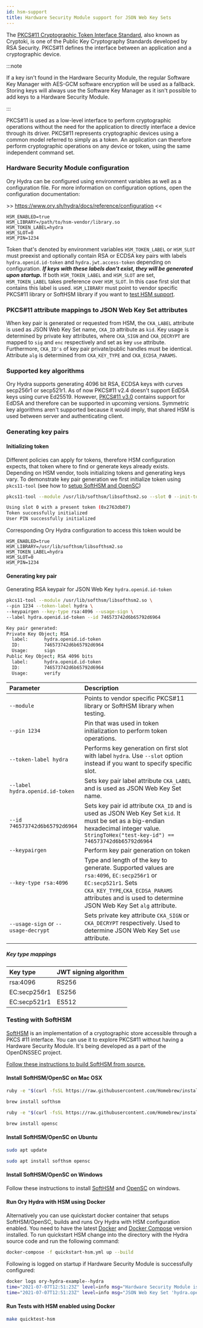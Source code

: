 ```yaml
---
id: hsm-support
title: Hardware Security Module support for JSON Web Key Sets
---
```


The
[PKCS#11 Cryptographic Token Interface Standard](http://docs.oasis-open.org/pkcs11/pkcs11-base/v2.40/os/pkcs11-base-v2.40-os.html),
also known as Cryptoki, is one of the Public Key Cryptography Standards
developed by RSA Security. PKCS#11 defines the interface between an application
and a cryptographic device.

:::note

If a key isn't found in the Hardware Security Module, the regular Software Key
Manager with AES-GCM software encryption will be used as a fallback. Storing
keys will always use the Software Key Manager as it isn't possible to add keys
to a Hardware Security Module.

:::

PKCS#11 is used as a low-level interface to perform cryptographic operations
without the need for the application to directly interface a device through its
driver. PKCS#11 represents cryptographic devices using a common model referred
to simply as a token. An application can therefore perform cryptographic
operations on any device or token, using the same independent command set.

<a name="hsm-configuration"></a>

### Hardware Security Module configuration

Ory Hydra can be configured using environment variables as well as a
configuration file. For more information on configuration options, open the
configuration documentation:

&gt;&gt; https://www.ory.sh/hydra/docs/reference/configuration &lt;&lt;

```
HSM_ENABLED=true
HSM_LIBRARY=/path/to/hsm-vendor/library.so
HSM_TOKEN_LABEL=hydra
HSM_SLOT=0
HSM_PIN=1234
```

Token that's denoted by environment variables `HSM_TOKEN_LABEL` or `HSM_SLOT`
must preexist and optionally contain RSA or ECDSA key pairs with labels
`hydra.openid.id-token` and `hydra.jwt.access-token` depending on configuration.
**_If keys with these labels don't exist, they will be generated upon
startup._** If both `HSM_TOKEN_LABEL` and `HSM_SLOT` are set, `HSM_TOKEN_LABEL`
takes preference over `HSM_SLOT`. In this case first slot that contains this
label is used. `HSM_LIBRARY` must point to vendor specific PKCS#11 library or
SoftHSM library if you want to [test HSM support](#testing-with-softhsm).

<a name="pkcs11-attribute-mappings"></a>

### PKCS#11 attribute mappings to JSON Web Key Set attributes

When key pair is generated or requested from HSM, the `CKA_LABEL` attribute is
used as JSON Web Key Set name, `CKA_ID` attribute as `kid`. Key usage is
determined by private key attributes, where `CKA_SIGN` and `CKA_DECRYPT` are
mapped to `sig` and `enc` respectively and set as key `use` attribute.
Furthermore, `CKA_ID's` of key pair private/public handles must be identical.
Attribute `alg` is determined from `CKA_KEY_TYPE` and `CKA_ECDSA_PARAMS`.

<a name="supported-key-algorithms"></a>

### Supported key algorithms

Ory Hydra supports generating 4096 bit RSA, ECDSA keys with curves secp256r1 or
secp521r1. As of now PKCS#11 v2.4 doesn't support EdDSA keys using curve
Ed25519. However,
[PKCS#11 v3.0](https://docs.oasis-open.org/pkcs11/pkcs11-curr/v3.0/pkcs11-curr-v3.0.html)
contains support for EdDSA and therefore can be supported in upcoming versions.
Symmetric key algorithms aren't supported because it would imply, that shared
HSM is used between server and authenticating client.

<a name="generating-key-pairs"></a>

### Generating key pairs

<a name="initializing-token"></a>

#### Initializing token

Different policies can apply for tokens, therefore HSM configuration expects,
that token where to find or generate keys already exists. Depending on HSM
vendor, tools initializing tokens and generating keys vary. To demonstrate key
pair generation we first initialize token using `pkcs11-tool` (see how to
[setup SoftHSM and OpenSC](#testing-with-softhsm))

```sh
pkcs11-tool --module /usr/lib/softhsm/libsofthsm2.so --slot 0 --init-token --so-pin 0000 --pin 1234 --init-pin --label hydra

Using slot 0 with a present token (0x2763db07)
Token successfully initialized
User PIN successfully initialized
```

Corresponding Ory Hydra configuration to access this token would be

```
HSM_ENABLED=true
HSM_LIBRARY=/usr/lib/softhsm/libsofthsm2.so
HSM_TOKEN_LABEL=hydra
HSM_SLOT=0
HSM_PIN=1234
```

<a name="generating-key-pair"></a>

#### Generating key pair

Generating RSA keypair for JSON Web Key `hydra.openid.id-token`

```sh
pkcs11-tool --module /usr/lib/softhsm/libsofthsm2.so \
--pin 1234 --token-label hydra \
--keypairgen --key-type rsa:4096 --usage-sign \
--label hydra.openid.id-token --id 746573742d6b65792d6964

Key pair generated:
Private Key Object; RSA
  label:      hydra.openid.id-token
  ID:         746573742d6b65792d6964
  Usage:      sign
Public Key Object; RSA 4096 bits
  label:      hydra.openid.id-token
  ID:         746573742d6b65792d6964
  Usage:      verify
```

| Parameter                           | Description                                                                                                                                                                                                             |
| :---------------------------------- | :---------------------------------------------------------------------------------------------------------------------------------------------------------------------------------------------------------------------- |
| `--module`                          | Points to vendor specific PKCS#11 library or SoftHSM library when testing.                                                                                                                                              |
| `--pin 1234`                        | Pin that was used in token initialization to perform token operations.                                                                                                                                                  |
| `--token-label hydra`               | Performs key generation on first slot with label `hydra`. Use `--slot` option instead if you want to specify specific slot.                                                                                             |
| `--label hydra.openid.id-token`     | Sets key pair label attribute `CKA_LABEL` and is used as JSON Web Key Set name.                                                                                                                                         |
| `--id 746573742d6b65792d6964`       | Sets key pair id attribute `CKA_ID` and is used as JSON Web Key Set `kid`. It must be set as a big-endian hexadecimal integer value. `StringToHex("test-key-id") == 746573742d6b65792d6964`                             |
| `--keypairgen`                      | Perform key pair generation on token                                                                                                                                                                                    |
| `--key-type rsa:4096`               | Type and length of the key to generate. Supported values are `rsa:4096`, `EC:secp256r1` or `EC:secp521r1`. Sets `CKA_KEY_TYPE`,`CKA_ECDSA_PARAMS` attributes and is used to determine JSON Web Key Set `alg` attribute. |
| `--usage-sign` or `--usage-decrypt` | Sets private key attribute `CKA_SIGN` or `CKA_DECRYPT` respectively. Used to determine JSON Web Key Set `use` attribute.                                                                                                |

<a name="key-type-mappings"></a>

##### Key type mappings

| Key type     | JWT signing algorithm |
| :----------- | :-------------------- |
| rsa:4096     | RS256                 |
| EC:secp256r1 | ES256                 |
| EC:secp521r1 | ES512                 |

<a name="testing-with-softhsm"></a>

### Testing with SoftHSM

[SoftHSM](https://www.opendnssec.org/softhsm/) is an implementation of a
cryptographic store accessible through a PKCS #11 interface. You can use it to
explore PKCS#11 without having a Hardware Security Module. It's being developed
as a part of the OpenDNSSEC project.

[Follow these instructions to build SoftHSM from source.](https://wiki.opendnssec.org/display/SoftHSMDOCS/SoftHSM+Documentation+v2)

#### Install SoftHSM/OpenSC on Mac OSX

```sh
ruby -e "$(curl -fsSL https://raw.githubusercontent.com/Homebrew/install/master/install)" 2> /dev/null
```

```sh
brew install softhsm
```

```sh
ruby -e "$(curl -fsSL https://raw.githubusercontent.com/Homebrew/install/master/install)" 2> /dev/null
```

```sh
brew install opensc
```

#### Install SoftHSM/OpenSC on Ubuntu

```sh
sudo apt update
```

```sh
sudo apt install softhsm opensc
```

#### Install SoftHSM/OpenSC on Windows

Follow these instructions to install
[SoftHSM](https://github.com/disig/SoftHSM2-for-Windows) and
[OpenSC](https://github.com/OpenSC/OpenSC/wiki) on windows.

#### Run Ory Hydra with HSM using Docker

Alternatively you can use quickstart docker container that setups
SoftHSM/OpenSC, builds and runs Ory Hydra with HSM configuration enabled. You
need to have the latest [Docker](https://www.docker.com) and
[Docker Compose](https://docs.docker.com/compose) version installed. To run
quickstart HSM change into the directory with the Hydra source code and run the
following command:

```sh
docker-compose -f quickstart-hsm.yml up --build
```

Following is logged on startup if Hardware Security Module is successfully
configured:

```sh
docker logs ory-hydra-example--hydra
time="2021-07-07T12:51:23Z" level=info msg="Hardware Security Module is configured."
time="2021-07-07T12:51:23Z" level=info msg="JSON Web Key Set 'hydra.openid.id-token' doesn't exist yet, generating new key pair..."
```

#### Run Tests with HSM enabled using Docker

```sh
make quicktest-hsm
```
